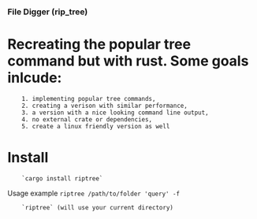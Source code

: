 

### File Digger (rip_tree)
 
  # Recreating the popular tree command but with rust. Some goals inlcude:   
        1. implementing popular tree commands,  
        2. creating a verison with similar performance,   
        3. a version with a nice looking command line output,  
        4. no external crate or dependencies,
        5. create a linux friendly version as well
  
   #  Install 
        `cargo install riptree`
   
  Usage 
    example 
        ` riptree /path/to/folder 'query' -f `
       
        `riptree` (will use your current directory) 
